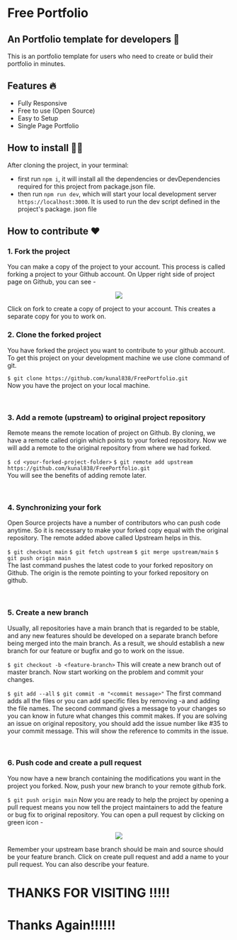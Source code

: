 # Free Portfolio 
## An Portfolio template for developers :rocket:

This is an portfolio template for users who need to create or bulid their portfolio in minutes. 

## Features :fire:
 - Fully Responsive
 - Free to use (Open Source)
 - Easy to Setup
 - Single Page Portfolio
 
 ## How to install :hammer::wrench:
After cloning the project, in your terminal:
- first run `npm i`, it will install all the dependencies or devDependencies required for this project from package.json file.
- then run `npm run dev`, which will start your local development server `https://localhost:3000`. It is used to run the dev script defined in the project's package. json file
 
 ## How to contribute :heart:
 
 ### 1. Fork the project

You can make a copy of the project to your account. This process is called forking a project to your Github account. On Upper right side of project page on Github, you can see -

<p align="center">  <img  src="https://i.imgur.com/P0n6f97.png">  </p>
Click on fork to create a copy of project to your account. This creates a separate copy for you to work on.

<br />

### 2. Clone the forked project

You have forked the project you want to contribute to your github account. To get this project on your development machine we use clone command of git.

`$ git clone https://github.com/kunal838/FreePortfolio.git` <br/>
Now you have the project on your local machine.

<br />

### 3. Add a remote (upstream) to original project repository

Remote means the remote location of project on Github. By cloning, we have a remote called origin which points to your forked repository. Now we will add a remote to the original repository from where we had forked.

`$ cd <your-forked-project-folder>`
`$ git remote add upstream https://github.com/kunal838/FreePortfolio.git` <br/>
You will see the benefits of adding remote later.

<br />

### 4. Synchronizing your fork

Open Source projects have a number of contributors who can push code anytime. So it is necessary to make your forked copy equal with the original repository. The remote added above called Upstream helps in this.

`$ git checkout main`
`$ git fetch upstream`
`$ git merge upstream/main`
`$ git push origin main` <br/>
The last command pushes the latest code to your forked repository on Github. The origin is the remote pointing to your forked repository on github.

<br />

### 5. Create a new branch

Usually, all repositories have a main branch that is regarded to be stable, and any new features should be developed on a separate branch before being merged into the main branch. As a result, we should establish a new branch for our feature or bugfix and go to work on the issue. 

`$ git checkout -b <feature-branch>`
This will create a new branch out of master branch. Now start working on the problem and commit your changes.

`$ git add --all`
`$ git commit -m "<commit message>"`
The first command adds all the files or you can add specific files by removing -a and adding the file names. The second command gives a message to your changes so you can know in future what changes this commit makes. If you are solving an issue on original repository, you should add the issue number like #35 to your commit message. This will show the reference to commits in the issue.

<br />

### 6. Push code and create a pull request

You now have a new branch containing the modifications you want in the project you forked. Now, push your new branch to your remote github fork. 

`$ git push origin main`
Now you are ready to help the project by opening a pull request means you now tell the project maintainers to add the feature or bug fix to original repository. You can open a pull request by clicking on green icon -

<p align="center">  <img  src="https://i.imgur.com/aGaqAD5.png">  </p>

Remember your upstream base branch should be main and source should be your feature branch. Click on create pull request and add a name to your pull request. You can also describe your feature.


# THANKS FOR VISITING !!!!!
# Thanks Again!!!!!!
